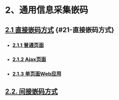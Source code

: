 # 2、通用信息采集嵌码

## [2.1 直接嵌码方式](//wang-mai-qian-ma-ji-zhu-wen-dang/er-3001-tong-yong-xin-xi-cai-ji-qian-ma/21-zhi-jie-qian-ma-fang-shi.md#21-直接嵌码方式) {#21-直接嵌码方式}

* ###      [2.1.1 普通页面](/wang-mai-qian-ma-ji-zhu-wen-dang/er-3001-tong-yong-xin-xi-cai-ji-qian-ma/21-zhi-jie-qian-ma-fang-shi/211-pu-tong-ye-mian.md)
* ### [     2.1.2 Ajax页面](/wang-mai-qian-ma-ji-zhu-wen-dang/er-3001-tong-yong-xin-xi-cai-ji-qian-ma/21-zhi-jie-qian-ma-fang-shi/212-ajaxye-mian.md)
* ### [    2.1.3 单页面Web应用](/wang-mai-qian-ma-ji-zhu-wen-dang/er-3001-tong-yong-xin-xi-cai-ji-qian-ma/21-zhi-jie-qian-ma-fang-shi/213-dan-ye-mian-web-ying-yong.md)

## [2.2. 间接嵌码方式](/wang-mai-qian-ma-ji-zhu-wen-dang/er-3001-tong-yong-xin-xi-cai-ji-qian-ma/22-jian-jie-qian-ma-fang-shi.md)

  



